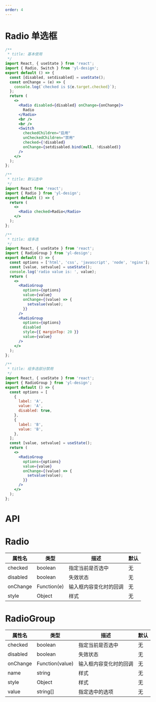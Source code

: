 ```yaml
---
order: 4
---
```


# Radio 单选框

```jsx
/**
 * title: 基本使用
 */
import React, { useState } from 'react';
import { Radio, Switch } from 'yl-design';
export default () => {
  const [disabled, setdisabled] = useState();
  const onChange = (e) => {
    console.log(`checked is ${e.target.checked}`);
  };
  return (
    <>
      <Radio disabled={disabled} onChange={onChange}>
        Radio
      </Radio>
      <br />
      <br />
      <Switch
        checkedChildren="启用"
        unCheckedChildren="禁用"
        checked={!disabled}
        onChange={setdisabled.bind(null, !disabled)}
      />
    </>
  );
};
```

```jsx
/**
 * title: 默认选中
 */
import React from 'react';
import { Radio } from 'yl-design';
export default () => {
  return (
    <>
      <Radio checked>Radio</Radio>
    </>
  );
};
```

```jsx
/**
 * title: 组多选
 */
import React, { useState } from 'react';
import { RadioGroup } from 'yl-design';
export default () => {
  const options = ['html', 'css', 'javascript', 'node', 'nginx'];
  const [value, setvalue] = useState();
  console.log('radio value is: ', value);
  return (
    <>
      <RadioGroup
        options={options}
        value={value}
        onChange={(value) => {
          setvalue(value);
        }}
      />
      <RadioGroup
        options={options}
        disabled
        style={{ marginTop: 20 }}
        value={value}
      />
    </>
  );
};
```

```jsx
/**
 * title: 组多选部分禁用
 */
import React, { useState } from 'react';
import { RadioGroup } from 'yl-design';
export default () => {
  const options = [
    {
      label: 'A',
      value: 'A',
      disabled: true,
    },
    {
      label: 'B',
      value: 'B',
    },
  ];
  const [value, setvalue] = useState();
  return (
    <>
      <RadioGroup
        options={options}
        value={value}
        onChange={(value) => {
          setvalue(value);
        }}
      />
    </>
  );
};
```

# API

# Radio

| **属性名** | **类型**    | **描述**               | **默认** |
| ---------- | ----------- | ---------------------- | -------- |
| checked    | boolean     | 指定当前是否选中       | 无       |
| disabled   | boolean     | 失效状态               | 无       |
| onChange   | Function(e) | 输入框内容变化时的回调 | 无       |
| style      | Object      | 样式                   | 无       |

# RadioGroup

| **属性名** | **类型**        | **描述**               | **默认** |
| ---------- | --------------- | ---------------------- | -------- |
| checked    | boolean         | 指定当前是否选中       | 无       |
| disabled   | boolean         | 失效状态               | 无       |
| onChange   | Function(value) | 输入框内容变化时的回调 | 无       |
| name       | string          | 样式                   | 无       |
| style      | Object          | 样式                   | 无       |
| value      | string[]        | 指定选中的选项         | 无       |
